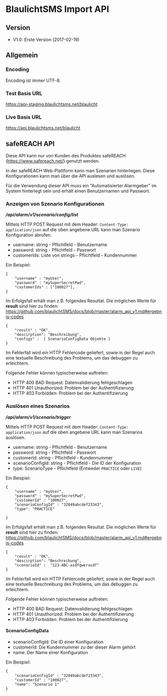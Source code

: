 # BlaulichtSMS Import API

## Version
- V1.0: Erste Version (2017-02-19)

## Allgemein

### Encoding
Encoding ist immer UTF-8.

### Test Basis URL
https://api-staging.blaulichtsms.net/blaulicht

### Live Basis URL
https://api.blaulichtsms.net/blaulicht

##  safeREACH API

Diese API kann nur von Kunden des Produktes safeREACH (https://www.safereach.net/) genutzt werden.

In der safeREACH Web-Plattform kann man Szenarien hinterlegen. Diese Konfigurationen kann man über die API auslesen 
und auslösen.

Für die Verwendung dieser API muss ein "Automatisierter Alarmgeber" im System hinterlegt sein und erhält einen 
Benutzernamen und Passwort.

### Anzeigen von Szenario Konfigurationen
_**/api/alarm/v1/scenario/config/list**_

Mittels HTTP POST Request mit dem Header: `Content-Type: application/json` auf die oben angebene URL kann man 
Szenario Konfiguration abrufen.


- username: string - Pflichtfeld - Benutzername
- password: string - Pflichtfeld - Passwort
- customerIds: Liste von strings - Pflichtfeld - Kundennummer

Ein Beispiel:

    {
        "username" : "myUser",
        "password" : "mySuperSecretPwd",
        "customerIds" : ["100027"],
    }

Im Erfolgsfall erhält man z.B. folgendes Resultat. Die möglichen Werte für **result** sind hier zu finden: https://github.com/blaulichtSMS/docs/blob/master/alarm_api_v1.md#ergebnis-codes

    {
        "result" : "OK",
        "descirption": "Beschreibung",
        "configs" :  [ ScenarioConfigData Objekte ]
    }


Im Fehlerfall wird ein HTTP Fehlercode geliefert, sowie in der Regel auch eine textuelle Beschreibung des Problems, um das debuggen zu erleichtern.

Folgende Fehler können typischerweise auftreten:

- HTTP 400 BAD Request: Datenvalidierung fehlgeschlagen
- HTTP 401 Unauthorized: Problem bei der Authentifizierung
- HTTP 403 Forbidden: Problem bei der Authentifizierung

### Auslösen eines Szenarios
_**/api/alarm/v1/scenario/trigger**_

Mittels HTTP POST Request mit dem Header: `Content-Type: application/json` auf die oben angebene URL kann man 
Szenarios auslösen.


- username: string - Pflichtfeld - Benutzername
- password: string - Pflichtfeld - Passwort
- customerId: string - Pflichtfeld - Kundennummer
- scenarioConfigId: string - Pflichtfeld - Die ID der Konfiguration
- type: ScenarioType - Pflichtfeld (Entweder `PRACTICE` oder `LIVE`)

Ein Beispiel:

    {
        "username" : "myUser",
        "password" : "mySuperSecretPwd",
        "customerId" : "100027",
        "scenarioConfigId" : "32849abcdef23343",
        "type": "PRACTICE"
        
    }

Im Erfolgsfall erhält man z.B. folgendes Resultat. Die möglichen Werte für **result** sind hier zu finden: https://github.com/blaulichtSMS/docs/blob/master/alarm_api_v1.md#ergebnis-codes

    {
        "result" : "OK",
        "descirption": "Beschreibung",
        "scenarioId" :  "123-ABC-asdfqwerasdf"
    }


Im Fehlerfall wird ein HTTP Fehlercode geliefert, sowie in der Regel auch eine textuelle Beschreibung des Problems, um das debuggen zu erleichtern.

Folgende Fehler können typischerweise auftreten:

- HTTP 400 BAD Request: Datenvalidierung fehlgeschlagen
- HTTP 401 Unauthorized: Problem bei der Authentifizierung
- HTTP 403 Forbidden: Problem bei der Authentifizierung


#### ScenarioConfigData
- scenarioConfigId: Die ID einer Konfiguration
- customerId: Die Kundennummer zu der dieser Alarm gehört
- name: Der Name einer Konfiguration


Ein Beispiel:

    {
        "scenarioConfigId" : "32849abcdef23343",
        "customerId" : "100027",
        "name": "Szenario 1"
    }
